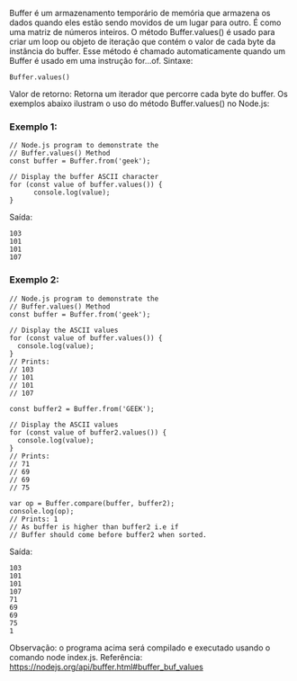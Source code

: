 Buffer é um armazenamento temporário de memória que armazena os dados quando eles estão sendo movidos de um lugar para outro. É como uma matriz de números inteiros. O método Buffer.values() é usado para criar um loop ou objeto de iteração que contém o valor de cada byte da instância do buffer. Esse método é chamado automaticamente quando um Buffer é usado em uma instrução for...of. 
Sintaxe:
```
Buffer.values()
```

Valor de retorno: Retorna um iterador que percorre cada byte do buffer. Os exemplos abaixo ilustram o uso do método Buffer.values() no Node.js: 
### Exemplo 1:
```node
// Node.js program to demonstrate the  
// Buffer.values() Method
const buffer = Buffer.from('geek');
 
// Display the buffer ASCII character
for (const value of buffer.values()) {
      console.log(value);
}
```
Saída:
```
103
101
101
107
```

### Exemplo 2:
```node
// Node.js program to demonstrate the  
// Buffer.values() Method
const buffer = Buffer.from('geek');
 
// Display the ASCII values
for (const value of buffer.values()) {
  console.log(value);
}
// Prints:
// 103
// 101
// 101
// 107
 
const buffer2 = Buffer.from('GEEK');
 
// Display the ASCII values
for (const value of buffer2.values()) {
  console.log(value);
} 
// Prints:
// 71
// 69
// 69
// 75

var op = Buffer.compare(buffer, buffer2);
console.log(op); 
// Prints: 1 
// As buffer is higher than buffer2 i.e if
// Buffer should come before buffer2 when sorted.
```
Saída:
```
103
101
101
107
71
69
69
75
1
```

Observação: o programa acima será compilado e executado usando o comando node index.js. Referência: https://nodejs.org/api/buffer.html#buffer_buf_values

